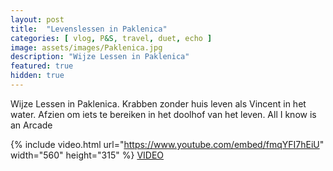 ```yaml
---
layout: post
title:  "Levenslessen in Paklenica"
categories: [ vlog, P&S, travel, duet, echo ]
image: assets/images/Paklenica.jpg
description: "Wijze Lessen in Paklenica"
featured: true
hidden: true
---
```


Wijze Lessen in Paklenica.
Krabben zonder huis leven als Vincent in het water.
Afzien om iets te bereiken in het doolhof van het leven. 
All I know is an Arcade
  

{% include video.html url="https://www.youtube.com/embed/fmqYFI7hEiU" width="560" height="315" %}
[VIDEO](https://www.youtube.com/watch?v=fmqYFI7hEiU)
